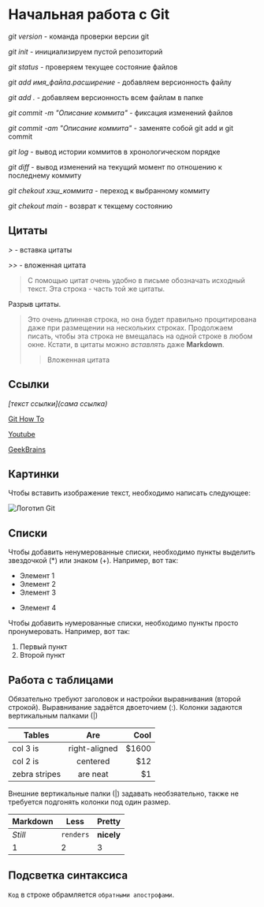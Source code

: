 # Начальная работа с Git

*git version* - команда проверки версии git

*git init* - инициализируем пустой репозиторий

*git status* - проверяем текущее состояние файлов

*git add имя_файла.расширение* - добавляем версионность файлу

*git add .* - добавляем версионность всем файлам в папке

*git commit -m "Описание коммита"* - фиксация изменений файлов

*git commit -am "Описание коммита"* - заменяте собой git add и git commit

*git log* - вывод истории коммитов в хронологическом порядке

*git diff* - вывод изменений на текущий момент по отношению к последнему коммиту

*git chekout хэш_коммита* - переход к выбранному коммиту

*git chekout main* - возврат к текщему состоянию

## Цитаты

*>* - вставка цитаты

*>>* - вложенная цитата

> С помощью цитат очень удобно в письме обозначать исходный текст.
> Эта строка - часть той же цитаты.

Разрыв цитаты.

> Это очень длинная строка, но она будет правильно процитирована даже при размещении на нескольких строках. Продолжаем писать, чтобы эта строка не вмещалась на одной строке в любом окне. Кстати, в цитаты можно *вставлять* даже **Markdown**.
>>Вложенная цитата

  ## Ссылки  

  *[текст ссылки](сама ссылка)* 

[Git How To](https://githowto.com/ru/)

[Youtube](https://www.youtube.com/)

[GeekBrains](https://gb.ru/)

## Картинки

Чтобы вставить изображение  текст, необходимо написать следующее:

![Логотип Git](EVqm69FP.png)

## Списки

Чтобы добавить ненумерованные списки, необходимо пункты выделить звездочкой (*) или знаком (+). Например, вот так:
* Элемент 1
* Элемент 2
* Элемент 3
+ Элемент 4 

Чтобы добавить нумерованные списки, необходимо пункты просто пронумеровать. Например, вот так:
1. Первый пункт
2. Второй пункт

## Работа с таблицами

Обязательно требуют заголовок и настройки выравнивания (второй строкой). Выравнивание задаётся двоеточием (:). Колонки задаются вертикальным палками (|)

| Tables        | Are           | Cool  |
| ------------- |:-------------:| -----:|
| col 3 is      | right-aligned | $1600 |
| col 2 is      | centered      |   $12 |
| zebra stripes | are neat      |    $1 |

Внешние вертикальные палки (|) задавать необзяательно, также не требуется подгонять колонки под один размер.

Markdown | Less | Pretty
--- | --- | ---
*Still* | `renders` | **nicely**
1 | 2 | 3

## Подсветка синтаксиса

`Код` в строке обрамляется `обратными апострофами`.
